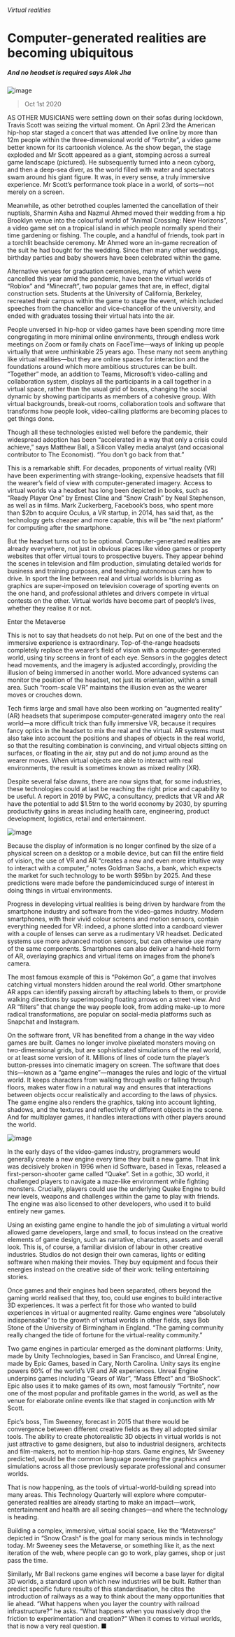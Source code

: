 ###### Virtual realities
# Computer-generated realities are becoming ubiquitous 
##### And no headset is required says Alok Jha 
![image](images/20201003_TQP085.jpg) 
> Oct 1st 2020 

AS OTHER MUSICIANS were settling down on their sofas during lockdown, Travis Scott was seizing the virtual moment. On April 23rd the American hip-hop star staged a concert that was attended live online by more than 12m people within the three-dimensional world of “Fortnite”, a video game better known for its cartoonish violence. As the show began, the stage exploded and Mr Scott appeared as a giant, stomping across a surreal game landscape (pictured). He subsequently turned into a neon cyborg, and then a deep-sea diver, as the world filled with water and spectators swam around his giant figure. It was, in every sense, a truly immersive experience. Mr Scott’s performance took place in a world, of sorts—not merely on a screen.

Meanwhile, as other betrothed couples lamented the cancellation of their nuptials, Sharmin Asha and Nazmul Ahmed moved their wedding from a hip Brooklyn venue into the colourful world of “Animal Crossing: New Horizons”, a video game set on a tropical island in which people normally spend their time gardening or fishing. The couple, and a handful of friends, took part in a torchlit beachside ceremony. Mr Ahmed wore an in-game recreation of the suit he had bought for the wedding. Since then many other weddings, birthday parties and baby showers have been celebrated within the game.


Alternative venues for graduation ceremonies, many of which were cancelled this year amid the pandemic, have been the virtual worlds of “Roblox” and “Minecraft”, two popular games that are, in effect, digital construction sets. Students at the University of California, Berkeley, recreated their campus within the game to stage the event, which included speeches from the chancellor and vice-chancellor of the university, and ended with graduates tossing their virtual hats into the air.

People unversed in hip-hop or video games have been spending more time congregating in more minimal online environments, through endless work meetings on Zoom or family chats on FaceTime—ways of linking up people virtually that were unthinkable 25 years ago. These many not seem anything like virtual realities—but they are online spaces for interaction and the foundations around which more ambitious structures can be built. “Together” mode, an addition to Teams, Microsoft’s video-calling and collaboration system, displays all the participants in a call together in a virtual space, rather than the usual grid of boxes, changing the social dynamic by showing participants as members of a cohesive group. With virtual backgrounds, break-out rooms, collaboration tools and software that transforms how people look, video-calling platforms are becoming places to get things done.

Though all these technologies existed well before the pandemic, their widespread adoption has been “accelerated in a way that only a crisis could achieve,” says Matthew Ball, a Silicon Valley media analyst (and occasional contributor to The Economist). “You don’t go back from that.”

This is a remarkable shift. For decades, proponents of virtual reality (VR) have been experimenting with strange-looking, expensive headsets that fill the wearer’s field of view with computer-generated imagery. Access to virtual worlds via a headset has long been depicted in books, such as “Ready Player One” by Ernest Cline and “Snow Crash” by Neal Stephenson, as well as in films. Mark Zuckerberg, Facebook’s boss, who spent more than $2bn to acquire Oculus, a VR startup, in 2014, has said that, as the technology gets cheaper and more capable, this will be “the next platform” for computing after the smartphone.

But the headset turns out to be optional. Computer-generated realities are already everywhere, not just in obvious places like video games or property websites that offer virtual tours to prospective buyers. They appear behind the scenes in television and film production, simulating detailed worlds for business and training purposes, and teaching autonomous cars how to drive. In sport the line between real and virtual worlds is blurring as graphics are super-imposed on television coverage of sporting events on the one hand, and professional athletes and drivers compete in virtual contests on the other. Virtual worlds have become part of people’s lives, whether they realise it or not.
Enter the Metaverse

This is not to say that headsets do not help. Put on one of the best and the immersive experience is extraordinary. Top-of-the-range headsets completely replace the wearer’s field of vision with a computer-generated world, using tiny screens in front of each eye. Sensors in the goggles detect head movements, and the imagery is adjusted accordingly, providing the illusion of being immersed in another world. More advanced systems can monitor the position of the headset, not just its orientation, within a small area. Such “room-scale VR” maintains the illusion even as the wearer moves or crouches down.

Tech firms large and small have also been working on “augmented reality” (AR) headsets that superimpose computer-generated imagery onto the real world—a more difficult trick than fully immersive VR, because it requires fancy optics in the headset to mix the real and the virtual. AR systems must also take into account the positions and shapes of objects in the real world, so that the resulting combination is convincing, and virtual objects sitting on surfaces, or floating in the air, stay put and do not jump around as the wearer moves. When virtual objects are able to interact with real environments, the result is sometimes known as mixed reality (XR).

Despite several false dawns, there are now signs that, for some industries, these technologies could at last be reaching the right price and capability to be useful. A report in 2019 by PWC, a consultancy, predicts that VR and AR have the potential to add $1.5trn to the world economy by 2030, by spurring productivity gains in areas including health care, engineering, product development, logistics, retail and entertainment.
![image](images/20201003_TQC523.png) 


Because the display of information is no longer confined by the size of a physical screen on a desktop or a mobile device, but can fill the entire field of vision, the use of VR and AR “creates a new and even more intuitive way to interact with a computer,” notes Goldman Sachs, a bank, which expects the market for such technology to be worth $95bn by 2025. And these predictions were made before the pandemicinduced surge of interest in doing things in virtual environments.

Progress in developing virtual realities is being driven by hardware from the smartphone industry and software from the video-games industry. Modern smartphones, with their vivid colour screens and motion sensors, contain everything needed for VR: indeed, a phone slotted into a cardboard viewer with a couple of lenses can serve as a rudimentary VR headset. Dedicated systems use more advanced motion sensors, but can otherwise use many of the same components. Smartphones can also deliver a hand-held form of AR, overlaying graphics and virtual items on images from the phone’s camera.

The most famous example of this is “Pokémon Go”, a game that involves catching virtual monsters hidden around the real world. Other smartphone AR apps can identify passing aircraft by attaching labels to them, or provide walking directions by superimposing floating arrows on a street view. And AR “filters” that change the way people look, from adding make-up to more radical transformations, are popular on social-media platforms such as Snapchat and Instagram.

On the software front, VR has benefited from a change in the way video games are built. Games no longer involve pixelated monsters moving on two-dimensional grids, but are sophisticated simulations of the real world, or at least some version of it. Millions of lines of code turn the player’s button-presses into cinematic imagery on screen. The software that does this—known as a “game engine”—manages the rules and logic of the virtual world. It keeps characters from walking through walls or falling through floors, makes water flow in a natural way and ensures that interactions between objects occur realistically and according to the laws of physics. The game engine also renders the graphics, taking into account lighting, shadows, and the textures and reflectivity of different objects in the scene. And for multiplayer games, it handles interactions with other players around the world.
![image](images/20201003_TQP081.jpg) 


In the early days of the video-games industry, programmers would generally create a new engine every time they built a new game. That link was decisively broken in 1996 when id Software, based in Texas, released a first-person-shooter game called “Quake”. Set in a gothic, 3D world, it challenged players to navigate a maze-like environment while fighting monsters. Crucially, players could use the underlying Quake Engine to build new levels, weapons and challenges within the game to play with friends. The engine was also licensed to other developers, who used it to build entirely new games.

Using an existing game engine to handle the job of simulating a virtual world allowed game developers, large and small, to focus instead on the creative elements of game design, such as narrative, characters, assets and overall look. This is, of course, a familiar division of labour in other creative industries. Studios do not design their own cameras, lights or editing software when making their movies. They buy equipment and focus their energies instead on the creative side of their work: telling entertaining stories.

Once games and their engines had been separated, others beyond the gaming world realised that they, too, could use engines to build interactive 3D experiences. It was a perfect fit for those who wanted to build experiences in virtual or augmented reality. Game engines were “absolutely indispensable” to the growth of virtual worlds in other fields, says Bob Stone of the University of Birmingham in England. “The gaming community really changed the tide of fortune for the virtual-reality community.”

Two game engines in particular emerged as the dominant platforms: Unity, made by Unity Technologies, based in San Francisco, and Unreal Engine, made by Epic Games, based in Cary, North Carolina. Unity says its engine powers 60% of the world’s VR and AR experiences. Unreal Engine underpins games including “Gears of War”, “Mass Effect” and “BioShock”. Epic also uses it to make games of its own, most famously “Fortnite”, now one of the most popular and profitable games in the world, as well as the venue for elaborate online events like that staged in conjunction with Mr Scott.

Epic’s boss, Tim Sweeney, forecast in 2015 that there would be convergence between different creative fields as they all adopted similar tools. The ability to create photorealistic 3D objects in virtual worlds is not just attractive to game designers, but also to industrial designers, architects and film-makers, not to mention hip-hop stars. Game engines, Mr Sweeney predicted, would be the common language powering the graphics and simulations across all those previously separate professional and consumer worlds.

That is now happening, as the tools of virtual-world-building spread into many areas. This Technology Quarterly will explore where computer-generated realities are already starting to make an impact—work, entertainment and health are all seeing changes—and where the technology is heading.

Building a complex, immersive, virtual social space, like the “Metaverse” depicted in “Snow Crash” is the goal for many serious minds in technology today. Mr Sweeney sees the Metaverse, or something like it, as the next iteration of the web, where people can go to work, play games, shop or just pass the time.

Similarly, Mr Ball reckons game engines will become a base layer for digital 3D worlds, a standard upon which new industries will be built. Rather than predict specific future results of this standardisation, he cites the introduction of railways as a way to think about the many opportunities that lie ahead. “What happens when you layer the country with railroad infrastructure?” he asks. “What happens when you massively drop the friction to experimentation and creation?” When it comes to virtual worlds, that is now a very real question. ■
